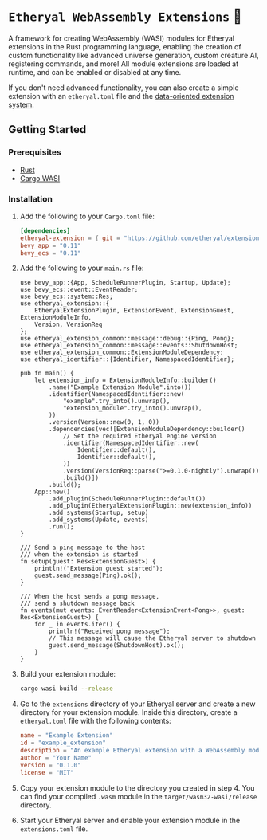 # `Etheryal WebAssembly Extensions` 💖

A framework for creating WebAssembly (WASI) modules for Etheryal extensions in the Rust programming language, enabling the creation of custom functionality like advanced universe generation, custom creature AI, registering commands, and more! All module extensions are loaded at runtime, and can be enabled or disabled at any time.

If you don't need advanced functionality, you can also create a simple extension with an `etheryal.toml` file and the [data-oriented extension system](https://docs.etheryal.net/extensions).

## Getting Started

### Prerequisites

- [Rust](https://www.rust-lang.org/tools/install)
- [Cargo WASI](https://bytecodealliance.github.io/cargo-wasi/install.html)

### Installation

1. Add the following to your `Cargo.toml` file:

   ```toml
   [dependencies]
   etheryal-extension = { git = "https://github.com/etheryal/extension-framework.git" }
   bevy_app = "0.11"
   bevy_ecs = "0.11"
   ```

2. Add the following to your `main.rs` file:

   ```rust, ignore
   use bevy_app::{App, ScheduleRunnerPlugin, Startup, Update};
   use bevy_ecs::event::EventReader;
   use bevy_ecs::system::Res;
   use etheryal_extension::{
       EtheryalExtensionPlugin, ExtensionEvent, ExtensionGuest, ExtensionModuleInfo,
       Version, VersionReq
   };
   use etheryal_extension_common::message::debug::{Ping, Pong};
   use etheryal_extension_common::message::events::ShutdownHost;
   use etheryal_extension_common::ExtensionModuleDependency;
   use etheryal_identifier::{Identifier, NamespacedIdentifier};

   pub fn main() {
       let extension_info = ExtensionModuleInfo::builder()
           .name("Example Extension Module".into())
           .identifier(NamespacedIdentifier::new(
               "example".try_into().unwrap(),
               "extension_module".try_into().unwrap(),
           ))
           .version(Version::new(0, 1, 0))
           .dependencies(vec![ExtensionModuleDependency::builder()
               // Set the required Etheryal engine version
               .identifier(NamespacedIdentifier::new(
                   Identifier::default(),
                   Identifier::default(),
               ))
               .version(VersionReq::parse(">=0.1.0-nightly").unwrap())
               .build()])
           .build();
       App::new()
           .add_plugin(ScheduleRunnerPlugin::default())
           .add_plugin(EtheryalExtensionPlugin::new(extension_info))
           .add_systems(Startup, setup)
           .add_systems(Update, events)
           .run();
   }

   /// Send a ping message to the host
   /// when the extension is started
   fn setup(guest: Res<ExtensionGuest>) {
       println!("Extension guest started");
       guest.send_message(Ping).ok();
   }

   /// When the host sends a pong message,
   /// send a shutdown message back
   fn events(mut events: EventReader<ExtensionEvent<Pong>>, guest: Res<ExtensionGuest>) {
       for _ in events.iter() {
           println!("Received pong message");
           // This message will cause the Etheryal server to shutdown
           guest.send_message(ShutdownHost).ok();
       }
   }
   ```

3. Build your extension module:

   ```bash
   cargo wasi build --release
   ```

4. Go to the `extensions` directory of your Etheryal server and create a new directory for your extension module. Inside this directory, create a `etheryal.toml` file with the following contents:

   ```toml
   name = "Example Extension"
   id = "example_extension"
   description = "An example Etheryal extension with a WebAssembly module"
   author = "Your Name"
   version = "0.1.0"
   license = "MIT"
   ```

5. Copy your extension module to the directory you created in step 4. You can find your compiled `.wasm` module in the `target/wasm32-wasi/release` directory.

6. Start your Etheryal server and enable your extension module in the `extensions.toml` file.
